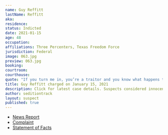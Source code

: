 ```yaml
---
name: Guy Reffitt
lastName: Reffitt
aka: 
residence: 
status: Indicted
date: 2021-01-15
age: 48
occupation: 
affiliations: Three Percenters, Texas Freedom Force
jurisdiction: Federal
image: 063.jpg
preview: 063.jpg
booking: 
courtroom: 
courthouse: 
quote: "If you turn me in, you’re a traitor and you know what happens to traitors … traitors get shot"
title: Guy Reffitt charged on January 15, 2021
description: Click for latest case details. Suspects considered innocent until proven guilty.
author: seditiontrack
layout: suspect
published: true
---
```

- [News Report](https://nypost.com/2021/01/18/rioter-guy-reffitt-threatened-to-shoot-kids-if-they-talked-to-fbi/)
- [Complaint](https://www.justice.gov/opa/page/file/1356126/download)
- [Statement of Facts](https://www.justice.gov/opa/page/file/1356111/download)
